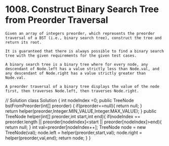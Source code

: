 # 1008. Construct Binary Search Tree from Preorder Traversal
```PS
Given an array of integers preorder, which represents the preorder traversal of a BST (i.e., binary search tree), construct the tree and return its root.

It is guaranteed that there is always possible to find a binary search tree with the given requirements for the given test cases.

A binary search tree is a binary tree where for every node, any descendant of Node.left has a value strictly less than Node.val, and any descendant of Node.right has a value strictly greater than Node.val.

A preorder traversal of a binary tree displays the value of the node first, then traverses Node.left, then traverses Node.right.
```
// Solution
class Solution {
    int nodeIndex =0;
    public TreeNode bstFromPreorder(int[] preorder) {
        if(preorder==null){
            return null;
        }    
        return helper(preorder,Integer.MIN_VALUE,Integer.MAX_VALUE);
    }
    public TreeNode helper(int[] preorder,int start,int end){
        if(nodeIndex == preorder.length || preorder[nodeIndex]<start || preorder[nodeIndex]>end){
            return null;
        }
        int val=preorder[nodeIndex++];
        TreeNode node = new TreeNode(val);
        node.left = helper(preorder,start,val);
        node.right = helper(preorder,val,end);
        return node;
    }
}